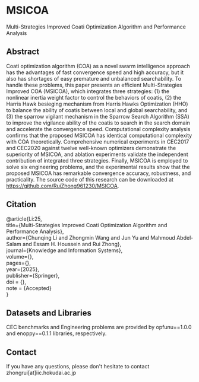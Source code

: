 # MSICOA
Multi-Strategies Improved Coati Optimization Algorithm and Performance Analysis

## Abstract
Coati optimization algorithm (COA) as a novel swarm intelligence approach has the advantages of fast convergence speed and high accuracy, but it also has shortages of easy premature and unbalanced searchability. To handle these problems, this paper presents an efficient Multi-Strategies Improved COA (MSICOA), which integrates three strategies: (1) the nonlinear inertia weight factor to control the behaviors of coatis, (2) the Harris Hawk besieging mechanism from Harris Hawks Optimization (HHO) to balance the ability of coatis between local and global searchability, and (3) the sparrow vigilant mechanism in the Sparrow Search Algorithm (SSA) to improve the vigilance ability of the coatis to search in the search domain and accelerate the convergence speed. Computational complexity analysis confirms that the proposed MSICOA has identical computational complexity with COA theoretically. Comprehensive numerical experiments in CEC2017 and CEC2020 against twelve well-known optimizers demonstrate the superiority of MSICOA, and ablation experiments validate the independent contribution of integrated three strategies. Finally, MSICOA is employed to solve six engineering problems, and the experimental results show that the proposed MSICOA has remarkable convergence accuracy, robustness, and practicality. The source code of this research can be downloaded at https://github.com/RuiZhong961230/MSICOA.

## Citation
@article{Li:25,  
title={Multi-Strategies Improved Coati Optimization Algorithm and Performance Analysis},  
author={Chunqing Li and Zhongmin Wang and Jun Yu and Mahmoud Abdel-Salam and Essam H. Houssein and Rui Zhong},  
journal={Knowledge and Information Systems},  
volume={},  
pages={},  
year={2025},  
publisher={Springer},  
doi = {},  
note = {Accepted}  
}  

## Datasets and Libraries
CEC benchmarks and Engineering problems are provided by opfunu==1.0.0 and enoppy==0.1.1 libraries, respectively.

## Contact
If you have any questions, please don't hesitate to contact zhongrui[at]iic.hokudai.ac.jp
